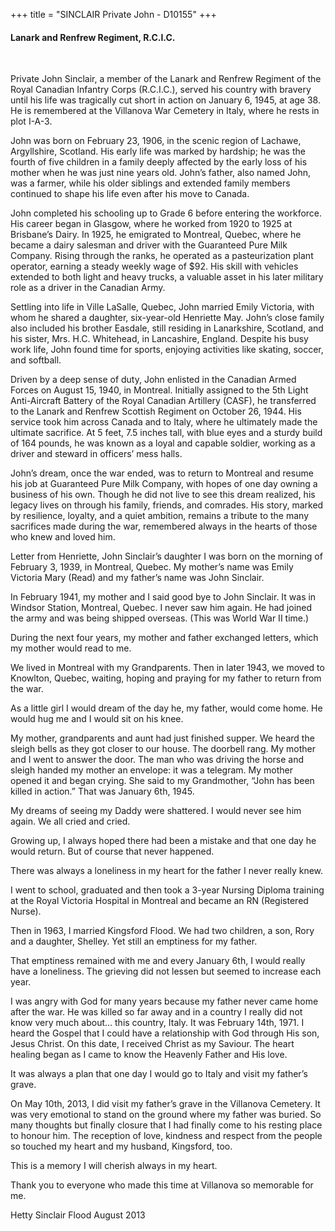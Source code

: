 +++
title = "SINCLAIR Private John - D10155"
+++

#### Lanark and Renfrew Regiment, R.C.I.C.
<br>


Private John Sinclair, a member of the Lanark and Renfrew Regiment of the Royal Canadian Infantry Corps (R.C.I.C.), served his country with bravery until his life was tragically cut short in action on January 6, 1945, at age 38. He is remembered at the Villanova War Cemetery in Italy, where he rests in plot I-A-3.

John was born on February 23, 1906, in the scenic region of Lachawe, Argyllshire, Scotland. His early life was marked by hardship; he was the fourth of five children in a family deeply affected by the early loss of his mother when he was just nine years old. John’s father, also named John, was a farmer, while his older siblings and extended family members continued to shape his life even after his move to Canada.

John completed his schooling up to Grade 6 before entering the workforce. His career began in Glasgow, where he worked from 1920 to 1925 at Brisbane’s Dairy. In 1925, he emigrated to Montreal, Quebec, where he became a dairy salesman and driver with the Guaranteed Pure Milk Company. Rising through the ranks, he operated as a pasteurization plant operator, earning a steady weekly wage of $92. His skill with vehicles extended to both light and heavy trucks, a valuable asset in his later military role as a driver in the Canadian Army.

Settling into life in Ville LaSalle, Quebec, John married Emily Victoria, with whom he shared a daughter, six-year-old Henriette May. John’s close family also included his brother Easdale, still residing in Lanarkshire, Scotland, and his sister, Mrs. H.C. Whitehead, in Lancashire, England. Despite his busy work life, John found time for sports, enjoying activities like skating, soccer, and softball.

Driven by a deep sense of duty, John enlisted in the Canadian Armed Forces on August 15, 1940, in Montreal. Initially assigned to the 5th Light Anti-Aircraft Battery of the Royal Canadian Artillery (CASF), he transferred to the Lanark and Renfrew Scottish Regiment on October 26, 1944. His service took him across Canada and to Italy, where he ultimately made the ultimate sacrifice. At 5 feet, 7.5 inches tall, with blue eyes and a sturdy build of 164 pounds, he was known as a loyal and capable soldier, working as a driver and steward in officers’ mess halls.

John’s dream, once the war ended, was to return to Montreal and resume his job at Guaranteed Pure Milk Company, with hopes of one day owning a business of his own. Though he did not live to see this dream realized, his legacy lives on through his family, friends, and comrades. His story, marked by resilience, loyalty, and a quiet ambition, remains a tribute to the many sacrifices made during the war, remembered always in the hearts of those who knew and loved him.

Letter from Henriette, John Sinclair’s daughter
I was born on the morning of February 3, 1939, in Montreal, Quebec.  My mother’s name was Emily Victoria Mary (Read) and my father’s name was John Sinclair.

In February 1941, my mother and I said good bye to John Sinclair.  It was in Windsor Station, Montreal, Quebec.   I never saw him again.  He had joined the army and was being shipped overseas.  (This was World War II time.)

During the next four years, my mother and father exchanged letters, which my mother would read to me.

We lived in Montreal with my Grandparents.  Then in later 1943, we moved to Knowlton, Quebec, waiting, hoping and praying for my father to return from the war.

As a little girl I would dream of the day he, my father, would come home.  He would hug me and I would sit on his knee.

My mother, grandparents and aunt had just finished supper.  We heard the sleigh bells as they got closer to our house.  The doorbell rang. My mother and I went to answer the door.  The man who was driving the horse and sleigh handed my mother an envelope:  it was a telegram.  My mother opened it and began crying.  She said to my Grandmother,
“John has been killed in action.”  That was January 6th, 1945.

My dreams of seeing my Daddy were shattered.  I would never see him again.  We all cried and cried.

Growing up, I always hoped there had been a mistake and that one day he would return.  But of course that never happened.

There was always a loneliness in my heart for the father I never really knew.

I went to school, graduated and then took a 3-year Nursing Diploma training at the Royal Victoria Hospital in Montreal and became an RN (Registered Nurse).

Then in 1963, I married Kingsford Flood.  We had two children, a son, Rory and a daughter, Shelley.  Yet still an emptiness for my father.

That emptiness remained with me and every January 6th, I would really have a loneliness.  The grieving did not lessen but seemed to increase each year.

I was angry with God for many years because my father never came home after the war.  He was killed so far away and in a country I really did not know very much about… this country, Italy.  It was February 14th, 1971.  I heard the Gospel that I could have a relationship with God through His son, Jesus Christ.  On this date, I received Christ as my Saviour.  The heart healing began as I came to know the Heavenly Father and His love.

It was always a plan that one day I would go to Italy and visit my father’s grave.

On May 10th, 2013, I did visit my father’s grave in the Villanova Cemetery.  It was very emotional to stand on the ground where my father was buried.  So many thoughts but finally closure that I had finally come to his resting place to honour him.  The reception of love, kindness and respect from the people so touched my heart and my husband, Kingsford, too.

This is a memory I will cherish always in my heart.

Thank you to everyone who made this time at Villanova so memorable for me.

Hetty Sinclair Flood
August 2013



